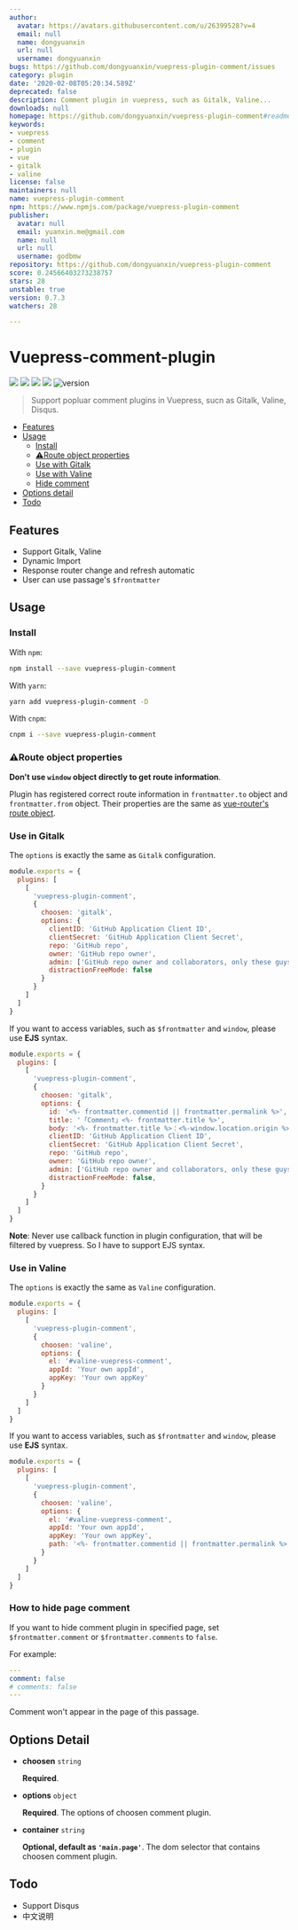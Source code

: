 ```yaml
---
author:
  avatar: https://avatars.githubusercontent.com/u/26399528?v=4
  email: null
  name: dongyuanxin
  url: null
  username: dongyuanxin
bugs: https://github.com/dongyuanxin/vuepress-plugin-comment/issues
category: plugin
date: '2020-02-08T05:20:34.589Z'
deprecated: false
description: Comment plugin in vuepress, such as Gitalk, Valine...
downloads: null
homepage: https://github.com/dongyuanxin/vuepress-plugin-comment#readme
keywords:
- vuepress
- comment
- plugin
- vue
- gitalk
- valine
license: false
maintainers: null
name: vuepress-plugin-comment
npm: https://www.npmjs.com/package/vuepress-plugin-comment
publisher:
  avatar: null
  email: yuanxin.me@gmail.com
  name: null
  url: null
  username: godbmw
repository: https://github.com/dongyuanxin/vuepress-plugin-comment
score: 0.24566403273238757
stars: 28
unstable: true
version: 0.7.3
watchers: 28

---
```


# Vuepress-comment-plugin

[![](https://img.shields.io/badge/online-preview-faad14.svg?style=popout-square)](https://xin-tan.com/)
[![](https://img.shields.io/npm/dm/vuepress-plugin-comment.svg?style=flat-square)](https://www.npmjs.com/package/vuepress-plugin-comment)
[![](https://img.shields.io/badge/vuepress-≥v0.9.0-3eaf7c.svg?style=popout-square)](https://vuepress.vuejs.org/)
![](https://img.shields.io/badge/license-MIT-blue.svg?style=popout-square)
![version](https://img.shields.io/github/release/dongyuanxin/vuepress-plugin-comment.svg?style=flat-square)


> Support popluar comment plugins in Vuepress, sucn as Gitalk, Valine, Disqus.

- [Features](#features)
- [Usage](#usage)
  - [Install](#install)
  - [⚠️Route object properties](#⚠️Route-object-properties)
  - [Use with Gitalk](#use-in-gitalk)
  - [Use with Valine](#use-in-valine)
  - [Hide comment](#how-to-hide-page-comment)
- [Options detail](#options-detail)
- [Todo](#todo)

## Features

- Support Gitalk, Valine
- Dynamic Import
- Response router change and refresh automatic
- User can use passage's `$frontmatter`

## Usage

### Install

With `npm`:

```bash
npm install --save vuepress-plugin-comment
```

With `yarn`:

```bash
yarn add vuepress-plugin-comment -D
```

With `cnpm`:

```bash
cnpm i --save vuepress-plugin-comment
```


### ⚠️Route object properties

**Don't use `window` object directly to get route information**.

Plugin has registered correct route information in `frontmatter.to` object and `frontmatter.from` object. Their properties are the same as [vue-router's route object](https://router.vuejs.org/api/#route-object-properties).

### Use in Gitalk

The `options` is exactly the same as `Gitalk` configuration.

```javascript
module.exports = {
  plugins: [
    [
      'vuepress-plugin-comment',
      {
        choosen: 'gitalk', 
        options: {
          clientID: 'GitHub Application Client ID',
          clientSecret: 'GitHub Application Client Secret',
          repo: 'GitHub repo',
          owner: 'GitHub repo owner',
          admin: ['GitHub repo owner and collaborators, only these guys can initialize github issues'],
          distractionFreeMode: false 
        }
      }
    ]
  ]
}
```

If you want to access variables, such as `$frontmatter` and `window`, please use **EJS** syntax.

```javascript
module.exports = {
  plugins: [
    [
      'vuepress-plugin-comment',
      {
        choosen: 'gitalk', 
        options: {
          id: '<%- frontmatter.commentid || frontmatter.permalink %>',
          title: '「Comment」<%- frontmatter.title %>',
          body: '<%- frontmatter.title %>：<%-window.location.origin %><%- frontmatter.to.path || window.location.pathname %>',
          clientID: 'GitHub Application Client ID',
          clientSecret: 'GitHub Application Client Secret',
          repo: 'GitHub repo',
          owner: 'GitHub repo owner',
          admin: ['GitHub repo owner and collaborators, only these guys can initialize github issues'],
          distractionFreeMode: false,
        }
      }
    ]
  ]
}
```

**Note**: Never use callback function in plugin configuration, that will be filtered by vuepress. So I have to support EJS syntax.

### Use in Valine

The `options` is exactly the same as `Valine` configuration.

```javascript
module.exports = {
  plugins: [
    [
      'vuepress-plugin-comment',
      {
        choosen: 'valine', 
        options: {
          el: '#valine-vuepress-comment',
          appId: 'Your own appId',
          appKey: 'Your own appKey'
        }
      }
    ]
  ]
}
```

If you want to access variables, such as `$frontmatter` and `window`, please use **EJS** syntax.

```javascript
module.exports = {
  plugins: [
    [
      'vuepress-plugin-comment',
      {
        choosen: 'valine', 
        options: {
          el: '#valine-vuepress-comment',
          appId: 'Your own appId',
          appKey: 'Your own appKey',
          path: '<%- frontmatter.commentid || frontmatter.permalink %>'
        }
      }
    ]
  ]
}
```

### How to hide page comment

If you want to hide comment plugin in specified page, set `$frontmatter.comment` or `$frontmatter.comments` to `false`.

For example:

```yml
---
comment: false 
# comments: false 
---
```

Comment won't appear in the page of this passage. 

## Options Detail

- **choosen** `string`

  **Required**.

- **options** `object`

  **Required**. The options of choosen comment plugin.

- **container** `string`

  **Optional, default as `'main.page'`**. The dom selector that contains choosen comment plugin.

## Todo

- Support Disqus
- 中文说明
